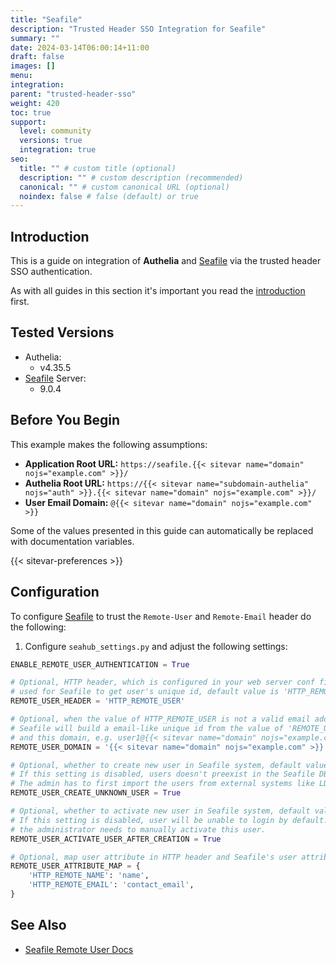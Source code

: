 ```yaml
---
title: "Seafile"
description: "Trusted Header SSO Integration for Seafile"
summary: ""
date: 2024-03-14T06:00:14+11:00
draft: false
images: []
menu:
integration:
parent: "trusted-header-sso"
weight: 420
toc: true
support:
  level: community
  versions: true
  integration: true
seo:
  title: "" # custom title (optional)
  description: "" # custom description (recommended)
  canonical: "" # custom canonical URL (optional)
  noindex: false # false (default) or true
---
```


## Introduction

This is a guide on integration of __Authelia__ and [Seafile] via the trusted header SSO authentication.

As with all guides in this section it's important you read the [introduction](../introduction.md) first.

## Tested Versions

* Authelia:
  * v4.35.5
* [Seafile] Server:
  * 9.0.4

## Before You Begin

This example makes the following assumptions:

* __Application Root URL:__ `https://seafile.{{< sitevar name="domain" nojs="example.com" >}}/`
* __Authelia Root URL:__ `https://{{< sitevar name="subdomain-authelia" nojs="auth" >}}.{{< sitevar name="domain" nojs="example.com" >}}/`
* __User Email Domain:__ `@{{< sitevar name="domain" nojs="example.com" >}}`

Some of the values presented in this guide can automatically be replaced with documentation variables.

{{< sitevar-preferences >}}

## Configuration

To configure [Seafile] to trust the `Remote-User` and `Remote-Email` header do the following:

1. Configure `seahub_settings.py` and adjust the following  settings:
```python
ENABLE_REMOTE_USER_AUTHENTICATION = True

# Optional, HTTP header, which is configured in your web server conf file,
# used for Seafile to get user's unique id, default value is 'HTTP_REMOTE_USER'.
REMOTE_USER_HEADER = 'HTTP_REMOTE_USER'

# Optional, when the value of HTTP_REMOTE_USER is not a valid email address，
# Seafile will build a email-like unique id from the value of 'REMOTE_USER_HEADER'
# and this domain, e.g. user1@{{< sitevar name="domain" nojs="example.com" >}}.
REMOTE_USER_DOMAIN = '{{< sitevar name="domain" nojs="example.com" >}}'

# Optional, whether to create new user in Seafile system, default value is True.
# If this setting is disabled, users doesn't preexist in the Seafile DB cannot login.
# The admin has to first import the users from external systems like LDAP.
REMOTE_USER_CREATE_UNKNOWN_USER = True

# Optional, whether to activate new user in Seafile system, default value is True.
# If this setting is disabled, user will be unable to login by default.
# the administrator needs to manually activate this user.
REMOTE_USER_ACTIVATE_USER_AFTER_CREATION = True

# Optional, map user attribute in HTTP header and Seafile's user attribute.
REMOTE_USER_ATTRIBUTE_MAP = {
    'HTTP_REMOTE_NAME': 'name',
    'HTTP_REMOTE_EMAIL': 'contact_email',
}
```

## See Also

* [Seafile Remote User Docs](https://manual.seafile.com/latest/config/remote_user/)

[Seafile]: https://www.seafile.com/
